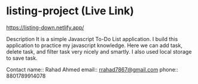 # listing-project (Live Link)
https://listing-down.netlify.app/

Description
It is a simple Javascript To-Do List application. I build this application to practice my javascript knowledge. Here we can add task, delete task, 
and filter task very nicely and smartly. I also used local storage to save task.

Contact
name:: Rahad Ahmed email:: rrahad7867@gmail.com phone:: 8801789914078
